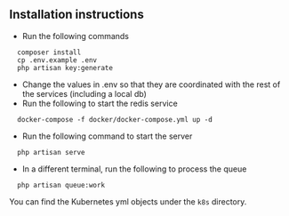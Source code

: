 ## Installation instructions

- Run the following commands
```
  composer install
  cp .env.example .env
  php artisan key:generate
```

- Change the values in .env so that they are coordinated with the rest of the services (including a local db)
- Run the following to start the redis service

```
  docker-compose -f docker/docker-compose.yml up -d
```

- Run the following command to start the server

```
  php artisan serve
```

- In a different terminal, run the following to process the queue

```
  php artisan queue:work
```

You can find the Kubernetes yml objects under the `k8s` directory.
